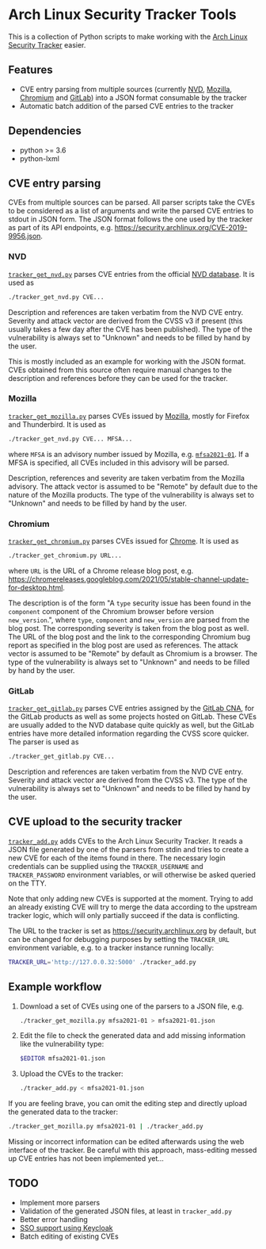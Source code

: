 # Arch Linux Security Tracker Tools

This is a collection of Python scripts to make working with the [Arch Linux
Security Tracker](https://github.com/archlinux/arch-security-tracker) easier.

## Features

* CVE entry parsing from multiple sources (currently
  [NVD](https://nvd.nist.gov/),
  [Mozilla](https://www.mozilla.org/en-US/security/advisories/),
  [Chromium](https://chromereleases.googleblog.com/) and
  [GitLab](https://gitlab.com/gitlab-org/cves)) into a JSON format consumable
  by the tracker
* Automatic batch addition of the parsed CVE entries to the tracker

## Dependencies

* python >= 3.6
* python-lxml

## CVE entry parsing

CVEs from multiple sources can be parsed. All parser scripts take the CVEs to
be considered as a list of arguments and write the parsed CVE entries to stdout
in JSON form. The JSON format follows the one used by the tracker as part of
its API endpoints, e.g. <https://security.archlinux.org/CVE-2019-9956.json>.

### NVD

[`tracker_get_nvd.py`](tracker_get_nvd.py) parses CVE entries from the official [NVD
database](https://nvd.nist.gov/). It is used as

```sh
./tracker_get_nvd.py CVE...
```

Description and references are taken verbatim from the NVD CVE entry. Severity
and attack vector are derived from the CVSS v3 if present (this usually takes a
few day after the CVE has been published). The type of the vulnerability is
always set to "Unknown" and needs to be filled by hand by the user.

This is mostly included as an example for working with the JSON format. CVEs
obtained from this source often require manual changes to the description and
references before they can be used for the tracker.

### Mozilla

[`tracker_get_mozilla.py`](tracker_get_mozilla.py) parses CVEs issued by
[Mozilla](https://www.mozilla.org/en-US/security/advisories/), mostly for
Firefox and Thunderbird. It is used as

```sh
./tracker_get_nvd.py CVE... MFSA...
```

where `MFSA` is an advisory number issued by Mozilla, e.g.
[`mfsa2021-01`](https://www.mozilla.org/en-US/security/advisories/mfsa2021-01/).
If a MFSA is specified, all CVEs included in this advisory will be parsed.

Description, references and severity are taken verbatim from the Mozilla
advisory. The attack vector is assumed to be "Remote" by default due to the
nature of the Mozilla products. The type of the vulnerability is always set to
"Unknown" and needs to be filled by hand by the user.

### Chromium

[`tracker_get_chromium.py`](tracker_get_chromium.py) parses CVEs issued for
[Chrome](https://chromereleases.googleblog.com/). It is used as

```sh
./tracker_get_chromium.py URL...
```

where `URL` is the URL of a Chrome release blog post, e.g.
<https://chromereleases.googleblog.com/2021/05/stable-channel-update-for-desktop.html>.

The description is of the form "A `type` security issue has been found in the
`component` component of the Chromium browser before version `new_version`.",
where `type`, `component` and `new_version` are parsed from the blog post. The
corresponding severity is taken from the blog post as well. The URL of the blog
post and the link to the corresponding Chromium bug report as specified in the
blog post are used as references. The attack vector is assumed to be "Remote"
by default as Chromium is a browser. The type of the vulnerability is always
set to "Unknown" and needs to be filled by hand by the user.

### GitLab

[`tracker_get_gitlab.py`](tracker_get_gitlab.py) parses CVE entries assigned by
the [GitLab CNA](https://gitlab.com/gitlab-org/cves), for the GitLab products
as well as some projects hosted on GitLab. These CVEs are usually added to the
NVD database quite quickly as well, but the GitLab entries have more detailed
information regarding the CVSS score quicker. The parser is used as

```sh
./tracker_get_gitlab.py CVE...
```

Description and references are taken verbatim from the NVD CVE entry. Severity
and attack vector are derived from the CVSS v3. The type of the vulnerability
is always set to "Unknown" and needs to be filled by hand by the user.

## CVE upload to the security tracker

[`tracker_add.py`](tracker_add.py) adds CVEs to the Arch Linux Security
Tracker. It reads a JSON file generated by one of the parsers from stdin and
tries to create a new CVE for each of the items found in there. The necessary
login credentials can be supplied using the `TRACKER_USERNAME` and
`TRACKER_PASSWORD` environment variables, or will otherwise be asked queried on
the TTY. 

Note that only adding new CVEs is supported at the moment. Trying to add an
already existing CVE will try to merge the data according to the upstream
tracker logic, which will only partially succeed if the data is conflicting.

The URL to the tracker is set as <https://security.archlinux.org> by default,
but can be changed for debugging purposes by setting the `TRACKER_URL`
environment variable, e.g. to a tracker instance running locally:

```sh
TRACKER_URL='http://127.0.0.32:5000' ./tracker_add.py
```

## Example workflow

1. Download a set of CVEs using one of the parsers to a JSON file, e.g.

    ```sh
    ./tracker_get_mozilla.py mfsa2021-01 > mfsa2021-01.json
    ```

2. Edit the file to check the generated data and add missing information like
the vulnerability type:

    ```sh
    $EDITOR mfsa2021-01.json
    ```

3. Upload the CVEs to the tracker:

    ```sh
    ./tracker_add.py < mfsa2021-01.json
    ```

If you are feeling brave, you can omit the editing step and directly upload the
generated data to the tracker:

```sh
./tracker_get_mozilla.py mfsa2021-01 | ./tracker_add.py
```

Missing or incorrect information can be edited afterwards using the web
interface of the tracker. Be careful with this approach, mass-editing messed up
CVE entries has not been implemented yet...

## TODO

* Implement more parsers
* Validation of the generated JSON files, at least in `tracker_add.py`
* Better error handling
* [SSO support using Keycloak](https://github.com/archlinux/arch-security-tracker/pull/181)
* Batch editing of existing CVEs
